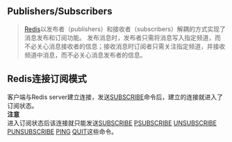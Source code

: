 ## Publishers/Subscribers

> [Redis][1]以发布者（publishers）和接收者（subscribers）解耦的方式实现了消息发布和订阅功能。
> 发布消息时，发布者只需将消息写入指定频道，而不必关心消息接收者的信息；接收消息时订阅者只需关注指定频道，并接收频道中消息，而不必关心消息发布者的信息。

## Redis连接订阅模式

客户端与Redis server建立连接，发送[SUBSCRIBE][2]命令后，建立的连接就进入了订阅状态。  
**注意**  
进入订阅状态后该连接就只能发送[SUBSCRIBE][2] [PSUBSCRIBE][3] [UNSUBSCRIBE][4] [PUNSUBSCRIBE][5] [PING][6] [QUIT][7]这些命令。

[1]:https://redis.io/topics/pubsub
[2]:https://redis.io/commands/subscribe
[3]:https://redis.io/commands/psubscribe
[4]:https://redis.io/commands/unsubscribe
[5]:https://redis.io/commands/punsubscribe
[6]:https://redis.io/commands/ping
[7]:https://redis.io/commands/quit
